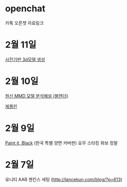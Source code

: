 # openchat
카톡 오픈챗 자료링크

# 2월 11일

[사진기반 3d모델 생성](https://colab.research.google.com/drive/11z58bl3meSzo6kFqkahMa35G5jmh2Wgt)

# 2월 10일

[원신 MMD 모델 분석해설 (블렌더)](https://youtu.be/ZRkpA7KPGk4)

[제플린](https://zeplin.io/)

# 2월 9일

[Paint it, Black](https://book.naver.com/bookdb/book_detail.nhn?bid=17848814) (한국 특별 양면 커버판) 요무 스타킹 화보 정발

# 2월 7일

유니티 AAB 젠킨스 세팅 (http://lancekun.com/blog/?p=613)
